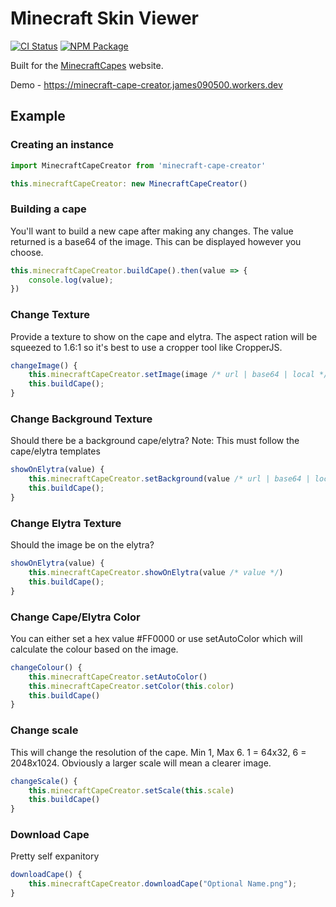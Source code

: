 # Minecraft Skin Viewer
[![CI Status](https://img.shields.io/github/actions/workflow/status/MinecraftCapes/minecraft-cape-creator/build.yml?branch=main&label=deploy&logo=github&style=flat-square)](https://github.com/MinecraftCapes/minecraft-cape-creator/actions?query=workflow:deploy)
[![NPM Package](https://img.shields.io/npm/v/minecraft-cape-creator.svg?style=flat-square)](https://www.npmjs.com/package/minecraft-cape-creator)

Built for the [MinecraftCapes](https://minecraftcapes.net) website.

Demo - https://minecraft-cape-creator.james090500.workers.dev

## Example
### Creating an instance
```js
import MinecraftCapeCreator from 'minecraft-cape-creator'

this.minecraftCapeCreator: new MinecraftCapeCreator()
```

### Building a cape
You'll want to build a new cape after making any changes. The value returned is a base64 of the image. This can be displayed however you choose.
```js
this.minecraftCapeCreator.buildCape().then(value => {
    console.log(value);
})
```
### Change Texture
Provide a texture to show on the cape and elytra. The aspect ration will be squeezed to 1.6:1 so it's best to use a cropper tool like CropperJS.
```js
changeImage() {
    this.minecraftCapeCreator.setImage(image /* url | base64 | local */)
    this.buildCape();
}
```

### Change Background Texture
Should there be a background cape/elytra?
Note: This must follow the cape/elytra templates
```js
showOnElytra(value) {
    this.minecraftCapeCreator.setBackground(value /* url | base64 | local */)
    this.buildCape();
}
```

### Change Elytra Texture
Should the image be on the elytra?
```js
showOnElytra(value) {
    this.minecraftCapeCreator.showOnElytra(value /* value */)
    this.buildCape();
}
```

### Change Cape/Elytra Color
You can either set a hex value #FF0000 or use setAutoColor which will calculate the colour based on the image.
```js
changeColour() {
    this.minecraftCapeCreator.setAutoColor()
    this.minecraftCapeCreator.setColor(this.color)
    this.buildCape()
}
```
### Change scale
This will change the resolution of the cape. Min 1, Max 6. 1 = 64x32, 6 = 2048x1024. Obviously a larger scale will mean a clearer image.
```js
changeScale() {
    this.minecraftCapeCreator.setScale(this.scale)
    this.buildCape()
}
```
### Download Cape
Pretty self expanitory
```js
downloadCape() {
    this.minecraftCapeCreator.downloadCape("Optional Name.png");
}
```